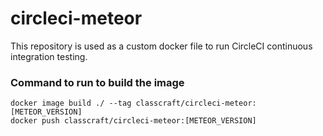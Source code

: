 # circleci-meteor
This repository is used as a custom docker file to run CircleCI continuous integration testing.

### Command to run to build the image
```
docker image build ./ --tag classcraft/circleci-meteor:[METEOR_VERSION]
docker push classcraft/circleci-meteor:[METEOR_VERSION]
```
